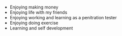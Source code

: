 
- Enjoying making money 
- Enjoying life with my friends
- Enjoying working and learning as a penitration tester 
- Enjoying doing exercise 
- Learning and self development 